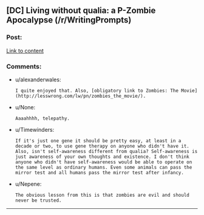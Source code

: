 ## [DC] Living without qualia: a P-Zombie Apocalypse (/r/WritingPrompts)

### Post:

[Link to content](http://www.reddit.com/r/WritingPrompts/comments/25ur5y/wp_the_gene_for_selfawareness_has_been_discovered/chl0sy4)

### Comments:

- u/alexanderwales:
  ```
  I quite enjoyed that. Also, [obligatory link to Zombies: The Movie](http://lesswrong.com/lw/pn/zombies_the_movie/).
  ```

- u/None:
  ```
  Aaaahhhh, telepathy.
  ```

- u/Timewinders:
  ```
  If it's just one gene it should be pretty easy, at least in a decade or two, to use gene therapy on anyone who didn't have it. Also, isn't self-awareness different from qualia? Self-awareness is just awareness of your own thoughts and existence. I don't think anyone who didn't have self-awareness would be able to operate on the same level as ordinary humans. Even some animals can pass the mirror test and all humans pass the mirror test after infancy.
  ```

- u/Nepene:
  ```
  The obvious lesson from this is that zombies are evil and should never be trusted.
  ```

---

